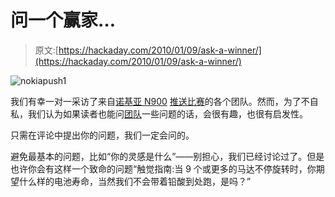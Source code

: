 # 问一个赢家…

> 原文:[https://hackaday.com/2010/01/09/ask-a-winner/](https://hackaday.com/2010/01/09/ask-a-winner/)

![nokiapush1](../Images/f7419fa9378c5f033375f5017b9dca3f.png "nokiapush1")

我们有幸一对一采访了来自[诺基亚 N900](http://blogs.nokia.com/pushn900/) [推送比赛](http://hackaday.com/2010/01/05/nokia-push-competition-update/)的各个团队。然而，为了不自私，我们认为如果读者也能问[团队](http://blogs.nokia.com/pushn900/the-teams/)一些问题的话，会很有趣，也很有启发性。

只需在评论中提出你的问题，我们一定会问的。

避免最基本的问题，比如“你的灵感是什么”——别担心，我们已经讨论过了。但是也许你会有这样一个致命的问题“触觉指南:当 9 个或更多的马达不停旋转时，你期望什么样的电池寿命，当然我们不会带着铅酸到处跑，是吗？”